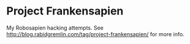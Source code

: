 Project Frankensapien
=====================
My Robosapien hacking attempts. See http://blog.rabidgremlin.com/tag/project-frankensapien/ for more info.
